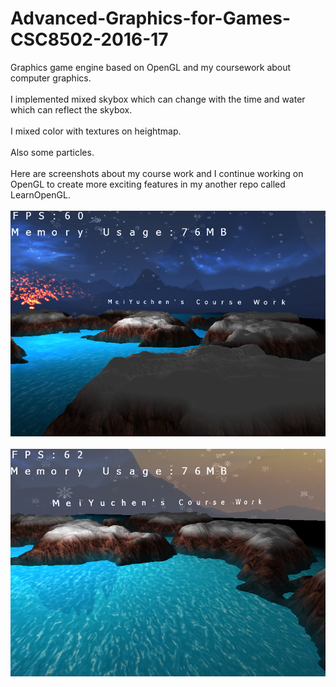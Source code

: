 # Advanced-Graphics-for-Games-CSC8502-2016-17
Graphics game engine based on OpenGL and my coursework about computer graphics.<br /><br />
I implemented mixed skybox which can change with the time and water which can reflect the skybox.<br /><br />
I mixed color with textures on heightmap.<br /><br />
Also some particles.<br /><br />
Here are screenshots about my course work and I continue working on OpenGL to create more exciting features in my another repo called LearnOpenGL.<br /><br />
![](https://github.com/mycmessia/Advanced-Graphics-for-Games-CSC8502-2016-17/blob/master/Screenshot_6.png)<br /><br />
![](https://github.com/mycmessia/Advanced-Graphics-for-Games-CSC8502-2016-17/blob/master/Screenshot_7.png)
